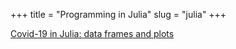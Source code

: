 +++
title = "Programming in Julia"
slug = "julia"
+++

[Covid-19 in Julia: data frames and plots](https://westgrid-julia.netlify.com/workshops/covid.html)
